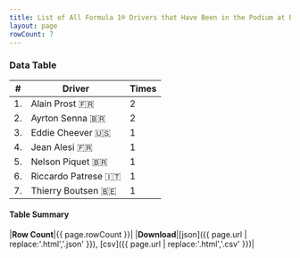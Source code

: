 ```yaml
---
title: List of All Formula 1® Drivers that Have Been in the Podium at Phoenix street circuit
layout: page
rowCount: 7
---
```


<canvas id="chart" width="400" height="180"></canvas>
<script>
var data = {
    "datasets": [
        {
            "backgroundColor": "#f3a935",
            "borderColor": "#f68639",
            "borderWidth": 1,
            "data": [
                2.0,
                2.0,
                1.0,
                1.0,
                1.0,
                1.0,
                1.0
            ],
            "label": "Times"
        }
    ],
    "labels": [
        "Alain Prost",
        "Ayrton Senna",
        "Eddie Cheever",
        "Jean Alesi",
        "Nelson Piquet",
        "Riccardo Patrese",
        "Thierry Boutsen"
    ]
};
var options = {
  legend: {
    display: false
  },
  scales: {
    xAxes: [{
      ticks: {
        beginAtZero: true,
        maxRotation: 180,
        display: window.innerWidth > 800
      }
    }],
    yAxes: [{
      ticks: {
        beginAtZero: true
      }
    }]
  },
  onResize: function(chart, size) {
    chart.options.scales.xAxes[0].ticks.display = size.width > 800;
  }
};
new Chart("chart", {
    data: data,
    type: 'bar',
    options: options
});
</script>



### Data Table

| # | Driver | Times |
|--|--|--|
| 1. | Alain Prost 🇫🇷 | 2 |
| 2. | Ayrton Senna 🇧🇷 | 2 |
| 3. | Eddie Cheever 🇺🇸 | 1 |
| 4. | Jean Alesi 🇫🇷 | 1 |
| 5. | Nelson Piquet 🇧🇷 | 1 |
| 6. | Riccardo Patrese 🇮🇹 | 1 |
| 7. | Thierry Boutsen 🇧🇪 | 1 |

#### Table Summary

|**Row Count**|{{ page.rowCount }}|
|**Download**|[json]({{ page.url | replace:'.html','.json' }}), [csv]({{ page.url | replace:'.html','.csv' }})|
